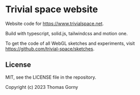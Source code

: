 # Trivial space website

Website code for https://www.trivialspace.net.

Build with typescript, solid.js, tailwindcss and motion one.

To get the code of all WebGL sketches and experiments, visit
https://github.com/trivial-space/sketches.

## License

MIT, see the LICENSE file in the repository.

Copyright (c) 2023 Thomas Gorny
